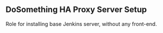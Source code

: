 DoSomething HA Proxy Server Setup
---------

Role for installing base Jenkins server, without any front-end.
